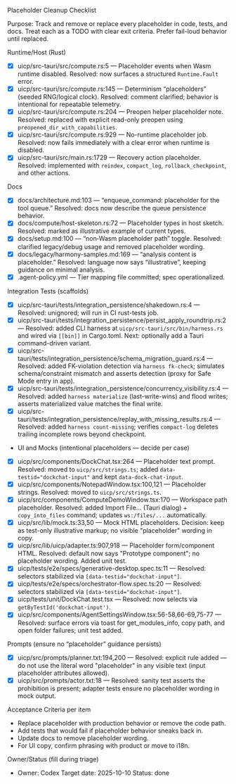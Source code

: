 Placeholder Cleanup Checklist

Purpose: Track and remove or replace every placeholder in code, tests, and docs. Treat each as a TODO with clear exit criteria. Prefer fail-loud behavior until replaced.

Runtime/Host (Rust)
- [x] uicp/src-tauri/src/compute.rs:5 — Placeholder events when Wasm runtime disabled. Resolved: now surfaces a structured `Runtime.Fault` error.
- [x] uicp/src-tauri/src/compute.rs:145 — Determinism “placeholders” (seeded RNG/logical clock). Resolved: comment clarified; behavior is intentional for repeatable telemetry.
- [x] uicp/src-tauri/src/compute.rs:204 — Preopen helper placeholder note. Resolved: replaced with explicit read-only preopen using `preopened_dir_with_capabilities`.
- [x] uicp/src-tauri/src/compute.rs:929 — No-runtime placeholder job. Resolved: now fails immediately with a clear error when runtime is disabled.
- [x] uicp/src-tauri/src/main.rs:1729 — Recovery action placeholder. Resolved: implemented with `reindex`, `compact_log`, `rollback_checkpoint`, and other actions.

Docs
- [x] docs/architecture.md:103 — “enqueue_command: placeholder for the tool queue.” Resolved: docs now describe the queue persistence behavior.
- [x] docs/compute/host-skeleton.rs:72 — Placeholder types in host sketch. Resolved: marked as illustrative example of current types.
- [x] docs/setup.md:100 — “non‑Wasm placeholder path” toggle. Resolved: clarified legacy/debug usage and removed placeholder wording.
- [x] docs/legacy/harmony-samples.md:169 — “analysis content is placeholder.” Resolved: language now says “illustrative”, keeping guidance on minimal analysis.
- [x] .agent-policy.yml — Tier mapping file committed; spec operationalized.

Integration Tests (scaffolds)
- [x] uicp/src-tauri/tests/integration_persistence/shakedown.rs:4 — Resolved: unignored; will run in CI rust-tests job.
- [x] uicp/src-tauri/tests/integration_persistence/persist_apply_roundtrip.rs:2 — Resolved: added CLI harness at `uicp/src-tauri/src/bin/harness.rs` and wired via `[[bin]]` in Cargo.toml. Next: optionally add a Tauri command-driven variant.
- [x] uicp/src-tauri/tests/integration_persistence/schema_migration_guard.rs:4 — Resolved: added FK-violation detection via `harness fk-check`; simulates schema/constraint mismatch and asserts detection (proxy for Safe Mode entry in app).
- [x] uicp/src-tauri/tests/integration_persistence/concurrency_visibility.rs:4 — Resolved: added `harness materialize` (last-write-wins) and flood writes; asserts materialized value matches the final write.
- [x] uicp/src-tauri/tests/integration_persistence/replay_with_missing_results.rs:4 — Resolved: added `harness count-missing`; verifies `compact-log` deletes trailing incomplete rows beyond checkpoint.

- UI and Mocks (intentional placeholders — decide per case)
- [x] uicp/src/components/DockChat.tsx:264 — Placeholder text prompt. Resolved: moved to `uicp/src/strings.ts`; added `data-testid="dockchat-input"` and kept `data-dock-chat-input`.
- [x] uicp/src/components/NotepadWindow.tsx:100,121 — Placeholder strings. Resolved: moved to `uicp/src/strings.ts`.
- [x] uicp/src/components/ComputeDemoWindow.tsx:170 — Workspace path placeholder. Resolved: added Import File… (Tauri dialog) + `copy_into_files` command; updates `ws:/files/...` automatically.
- [x] uicp/src/lib/mock.ts:33,50 — Mock HTML placeholders. Decision: keep as test-only illustrative markup; no visible "placeholder" wording in copy.
- [x] uicp/src/lib/uicp/adapter.ts:907,918 — Placeholder form/component HTML. Resolved: default now says "Prototype component"; no placeholder wording. Added unit test.
- [x] uicp/tests/e2e/specs/generative-desktop.spec.ts:11 — Resolved: selectors stabilized via `[data-testid="dockchat-input"]`.
- [x] uicp/tests/e2e/specs/orchestrator-flow.spec.ts:20 — Resolved: selectors stabilized via `[data-testid="dockchat-input"]`.
- [x] uicp/tests/unit/DockChat.test.tsx — Resolved: now selects via `getByTestId('dockchat-input')`.
- [x] uicp/src/components/AgentSettingsWindow.tsx:56-58,66-69,75-77 — Resolved: surface errors via toast for get_modules_info, copy path, and open folder failures; unit test added.

Prompts (ensure no “placeholder” guidance persists)
- [x] uicp/src/prompts/planner.txt:194,200 — Resolved: explicit rule added — do not use the literal word "placeholder" in any visible text (input placeholder attributes allowed).
- [x] uicp/src/prompts/actor.txt:18 — Resolved: sanity test asserts the prohibition is present; adapter tests ensure no placeholder wording in mock output.

Acceptance Criteria per item
- Replace placeholder with production behavior or remove the code path.
- Add tests that would fail if placeholder behavior sneaks back in.
- Update docs to remove placeholder wording.
- For UI copy, confirm phrasing with product or move to i18n.

Owner/Status (fill during triage)
- Owner: Codex  Target date: 2025-10-10  Status: done
